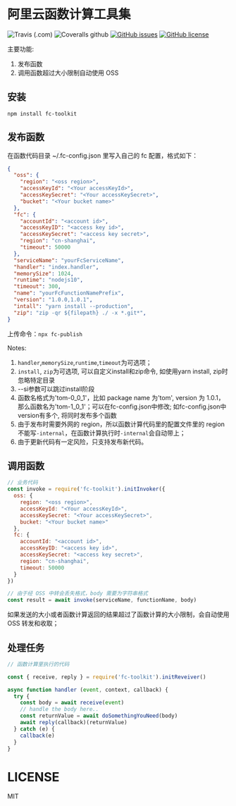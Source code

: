 # 阿里云函数计算工具集

![Travis (.com)](https://img.shields.io/travis/com/shimohq/fc-toolkit)
![Coveralls github](https://img.shields.io/coveralls/github/shimohq/fc-toolkit)
[![GitHub issues](https://img.shields.io/github/issues/shimohq/fc-toolkit)](https://github.com/shimohq/fc-toolkit/issues)
[![GitHub license](https://img.shields.io/github/license/shimohq/fc-toolkit)](https://github.com/shimohq/fc-toolkit/blob/master/LICENSE)

主要功能:

1. 发布函数
2. 调用函数超过大小限制自动使用 OSS

## 安装

`npm install fc-toolkit`

## 发布函数

在函数代码目录 ~/.fc-config.json 里写入自己的 fc 配置，格式如下：

```json
{
  "oss": {
    "region": "<oss region>",
    "accessKeyId": "<Your accessKeyId>",
    "accessKeySecret": "<Your accessKeySecret>",
    "bucket": "<Your bucket name>"
  },
  "fc": {
    "accountId": "<account id>",
    "accessKeyID": "<access key id>",
    "accessKeySecret": "<access key secret>",
    "region": "cn-shanghai",
    "timeout": 50000
  },
  "serviceName": "yourFcServiceName",
  "handler": "index.handler",
  "memorySize": 1024,
  "runtime": "nodejs10",
  "timeout": 300,
  "name": "yourFcFunctionNamePrefix",
  "version": "1.0.0,1.0.1",
  "intall": "yarn install --production",
  "zip": "zip -qr ${filepath} ./ -x *.git*",
}
```

上传命令：`npx fc-publish`


Notes:
1. `handler`,`memorySize`,`runtime`,`timeout`为可选项；
1. `install`, `zip`为可选项, 可以自定义install和zip命令, 如使用yarn install, zip时忽略特定目录
1. --si参数可以跳过install阶段
1. 函数名格式为'tom-0_0_1'，比如 package name 为'tom', version 为 1.0.1，那么函数名为'tom-1_0_1'；可以在fc-config.json中修改; 如fc-config.json中version有多个, 将同时发布多个函数
1. 由于发布时需要外网的 region，所以函数计算代码里的配置文件里的 region 不能写`-internal`，在函数计算执行时`-internal`会自动带上；
1. 由于更新代码有一定风险，只支持发布新代码。

## 调用函数

```js
// 业务代码
const invoke = require('fc-toolkit').initInvoker({
  oss: {
    region: "<oss region>",
    accessKeyId: "<Your accessKeyId>",
    accessKeySecret: "<Your accessKeySecret>",
    bucket: "<Your bucket name>"
  },
  fc: {
    accountId: "<account id>",
    accessKeyID: "<access key id>",
    accessKeySecret: "<access key secret>",
    region: "cn-shanghai",
    timeout: 50000
  }
})

// 由于经 OSS 中转会丢失格式，body 需要为字符串格式
const result = await invoke(serviceName, functionName, body)
```

如果发送的大小或者函数计算返回的结果超过了函数计算的大小限制，会自动使用 OSS 转发和收取；

## 处理任务

```js
// 函数计算里执行的代码

const { receive, reply } = require('fc-toolkit').initReveiver()

async function handler (event, context, callback) {
  try {
    const body = await receive(event)
    // handle the body here..
    const returnValue = await doSomethingYouNeed(body)
    await reply(callback)(returnValue)
  } catch (e) {
    callback(e)
  }
}
```

# LICENSE

MIT
